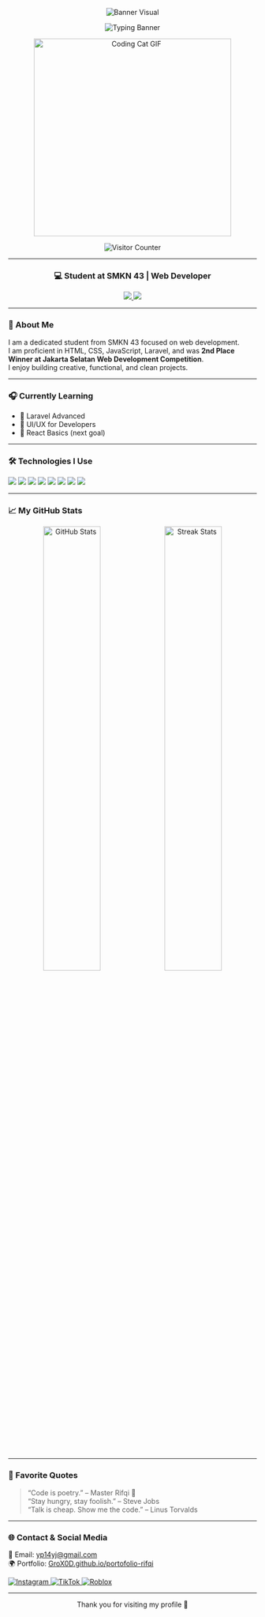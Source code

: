 <!-- Banner Visual -->
<p align="center">
  <img src="https://raw.githubusercontent.com/maurodesouza/profile-readme-generator/main/banner.svg" alt="Banner Visual" />
</p>

<!-- Banner Name -->
<p align="center">
  <img src="https://readme-typing-svg.demolab.com?font=Poppins&weight=500&size=24&pause=1000&color=ffffff&center=true&vCenter=true&width=435&lines=Hello%2C+I'm+Rifqi+Ahmad+Firdaus;Web+Developer;" alt="Typing Banner" />
</p>

<!-- Coding Cat GIF -->
<p align="center">
  <img src="https://media.giphy.com/media/JIX9t2j0ZTN9S/giphy.gif" alt="Coding Cat GIF" width="400" />
</p>

<!-- Visitor Counter -->
<p align="center">
  <img src="https://komarev.com/ghpvc/?username=GroX0D&label=Visitor&style=flat&color=000000&labelColor=ffffff" alt="Visitor Counter" />
</p>

---

<h3 align="center">💻 Student at SMKN 43 | Web Developer</h3>

<p align="center">
  <a href="mailto:yp14yj@gmail.com">
    <img src="https://img.shields.io/badge/email-000000?style=for-the-badge&logo=gmail&logoColor=ffffff" />
  </a>
  <a href="https://github.com/GroX0D">
    <img src="https://img.shields.io/github/followers/GroX0D?style=for-the-badge&color=000000&labelColor=ffffff" />
  </a>
</p>

---

### 🚀 About Me

I am a dedicated student from SMKN 43 focused on web development.  
I am proficient in HTML, CSS, JavaScript, Laravel, and was **2nd Place Winner at Jakarta Selatan Web Development Competition**.  
I enjoy building creative, functional, and clean projects.

---

### 🎧 Currently Learning
- 🔧 Laravel Advanced
- 🎨 UI/UX for Developers
- 🧠 React Basics (next goal)

---

### 🛠️ Technologies I Use
<p align="left">
  <img src="https://img.shields.io/badge/HTML5-000000?style=flat&logo=html5&logoColor=ffffff"/>
  <img src="https://img.shields.io/badge/CSS3-000000?style=flat&logo=css3&logoColor=ffffff"/>
  <img src="https://img.shields.io/badge/JavaScript-000000?style=flat&logo=javascript&logoColor=ffffff"/>
  <img src="https://img.shields.io/badge/Laravel-000000?style=flat&logo=laravel&logoColor=ffffff"/>
  <img src="https://img.shields.io/badge/Git-000000?style=flat&logo=git&logoColor=ffffff"/>
  <img src="https://img.shields.io/badge/GitHub-000000?style=flat&logo=github&logoColor=ffffff"/>
  <img src="https://img.shields.io/badge/VSCode-000000?style=flat&logo=visual-studio-code&logoColor=ffffff"/>
  <img src="https://img.shields.io/badge/Tailwind CSS-000000?style=flat&logo=tailwind-css&logoColor=ffffff"/>
</p>

---

### 📈 My GitHub Stats
<p align="center">
  <img src="https://github-readme-stats.vercel.app/api?username=GroX0D&show_icons=true&theme=graywhite" alt="GitHub Stats" width="48%"/>
  <img src="https://github-readme-streak-stats.herokuapp.com/?user=GroX0D&theme=graywhite" alt="Streak Stats" width="48%"/>
</p>

---

### 💬 Favorite Quotes
> “Code is poetry.” – Master Rifqi 💠  
> “Stay hungry, stay foolish.” – Steve Jobs  
> “Talk is cheap. Show me the code.” – Linus Torvalds

---

### 🌐 Contact & Social Media
<p align="left">
  📧 Email: <a href="mailto:yp14yj@gmail.com">yp14yj@gmail.com</a><br>
  🌍 Portfolio: <a href="https://GroX0D.github.io/portofolio-rifqi" target="_blank">GroX0D.github.io/portofolio-rifqi</a>
</p>

<p align="left">
  <a href="https://www.instagram.com/chinasnn" target="_blank">
    <img src="https://img.shields.io/badge/Instagram-000000?style=flat&logo=instagram&logoColor=ffffff" alt="Instagram">
  </a>
  <a href="https://www.tiktok.com/@chinasnn" target="_blank">
    <img src="https://img.shields.io/badge/TikTok-000000?style=flat&logo=tiktok&logoColor=ffffff" alt="TikTok">
  </a>
  <a href="https://www.roblox.com/users/2983060683/profile" target="_blank">
    <img src="https://img.shields.io/badge/Roblox-000000?style=flat&logo=roblox&logoColor=ffffff" alt="Roblox">
  </a>
</p>

---

<p align="center">Thank you for visiting my profile 💙</p>

